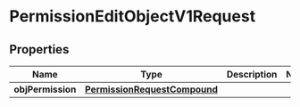 
# PermissionEditObjectV1Request

## Properties
| Name | Type | Description | Notes |
| ------------ | ------------- | ------------- | ------------- |
| **objPermission** | [**PermissionRequestCompound**](PermissionRequestCompound.md) |  |  |



